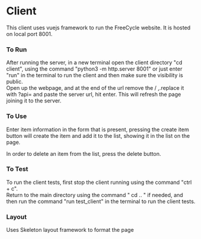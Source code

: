 Client
======

This client uses vuejs framework to run the FreeCycle website. It is hosted on local port 8001.

### To Run

After running the server, in a new terminal open the client directory "cd client", using the command "python3 -m http.server 8001" or just enter "run" in the terminal to run the client and then make sure the visibility is public.   
Open up the webpage, and at the end of the url remove the / ,.replace it with ?api= and paste the server url, hit enter. This will refresh the page joining it to the server. 


### To Use

Enter item information in the form that is present, pressing the create item button will create the item and add it to the list, showing it in the list on the page.

In order to delete an item from the list, press the delete button. 

### To Test

To run the client tests, first stop the client running using the command "ctrl + c".  
Return to the main directory using the command " cd .. " if needed, and then run the command "run test_client" in the terminal to run the client tests. 

### Layout 

Uses Skeleton layout framework to format the page
